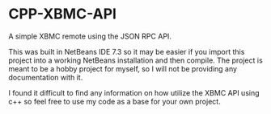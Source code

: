 CPP-XBMC-API
============

A simple XBMC remote using the JSON RPC API.

This was built in NetBeans IDE 7.3 so it may be easier if you import this project into a working NetBeans installation and then compile.
The project is meant to be a hobby project for myself, so I will not be providing any documentation with it.

I found it difficult to find any information on how utilize the XBMC API using c++ so feel free to use my code as a base for your own project.